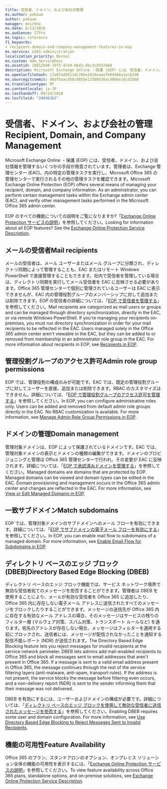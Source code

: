 ```yaml
---
title: 受信者、ドメイン、および会社の管理
ms.author: pebaum
author: pebaum
manager: mnirkhe
ms.date: 6/13/2018
ms.audience: ITPro
ms.topic: reference
f1_keywords:
- recipient-domain-and-company-management-features-in-eop
ms.service: o365-administration
localization_priority: Normal
ms.custom: Adm_ServiceDesc
ms.assetid: 10812b48-7df5-47e9-b643-dbc3c85d7de0
description: Microsoft Exchange Online ・保護 (EOP) には、受信者、ドメイン、および会社情報を管理するいくつかの手段が用意されています。管理者は、Exchange 管理センター (EAC)、内の特定の管理タスクを実行し、Microsoft Office 365 の管理センターで実行されるその他の管理タスクを確認できます。
ms.openlocfilehash: 17a87a85611dc286e3d19eaeefe04466a1ac62d0
ms.sourcegitcommit: d6dfbaacd56c0855e12500b38acd06be16cd1560
ms.translationtype: MT
ms.contentlocale: ja-JP
ms.lasthandoff: 09/19/2018
ms.locfileid: "24036362"
---
```

# <a name="recipient-domain-and-company-management"></a><span data-ttu-id="22419-104">受信者、ドメイン、および会社の管理</span><span class="sxs-lookup"><span data-stu-id="22419-104">Recipient, Domain, and Company Management</span></span>

<span data-ttu-id="22419-p102">Microsoft Exchange Online ・保護 (EOP) には、受信者、ドメイン、および会社情報を管理するいくつかの手段が用意されています。管理者は、Exchange 管理センター (EAC)、内の特定の管理タスクを実行し、Microsoft Office 365 の管理センターで実行されるその他の管理タスクを確認できます。</span><span class="sxs-lookup"><span data-stu-id="22419-p102">Microsoft Exchange Online Protection (EOP) offers several means of managing your recipient, domain, and company information. As an administrator, you can perform certain management tasks within the Exchange admin center (EAC), and verify other management tasks performed in the Microsoft Office 365 admin center.</span></span>
  
<span data-ttu-id="22419-p103">EOP のすべての機能についての説明をご覧になりますか?「[Exchange Online Protection サービスの説明](exchange-online-protection-service-description.md)」を参照してください。</span><span class="sxs-lookup"><span data-stu-id="22419-p103">Looking for information about all EOP features? See the [Exchange Online Protection Service Description](exchange-online-protection-service-description.md).</span></span>
  
## <a name="mail-recipients"></a><span data-ttu-id="22419-109">メールの受信者</span><span class="sxs-lookup"><span data-stu-id="22419-109">Mail recipients</span></span>
<span data-ttu-id="22419-110"><a name="BKMK_mailrecipients"> </a></span><span class="sxs-lookup"><span data-stu-id="22419-110"></span></span>

<span data-ttu-id="22419-p104">メールの受信者は、メール ユーザーまたはメール グループに分類され、ディレクトリ同期によって管理することも、EAC またはリモート Windows PowerShell で直接管理することもできます。社内で受信者を管理している場合は、ディレクトリ同期を実行してメール受信者を EAC に反映させる必要があります。Office 365 管理センターで個別に管理されているユーザーは EAC に表示できませんが、EAC 内の管理役割グループのメンバーシップに対して追加または削除できます。EOP の受信者の詳細については、「[EOP で受信者を管理する](https://go.microsoft.com/fwlink/p/?LinkId=280011)」を参照してください。</span><span class="sxs-lookup"><span data-stu-id="22419-p104">Mail recipients are categorized as mail users or groups and can be managed through directory synchronization, directly in the EAC, or via remote Windows PowerShell. If you're managing your recipients on-premises, you must run directory synchronization in order for your mail recipients to be reflected in the EAC. Users managed solely in the Office 365 admin center aren't viewable in the EAC, but they can be added to or removed from membership in an administrator role group in the EAC. For more information about recipients in EOP, see [Recipients in EOP](https://go.microsoft.com/fwlink/p/?LinkId=280011).</span></span>
  
## <a name="admin-role-group-permissions"></a><span data-ttu-id="22419-115">管理役割グループのアクセス許可</span><span class="sxs-lookup"><span data-stu-id="22419-115">Admin role group permissions</span></span>
<span data-ttu-id="22419-116"><a name="BKMK_adminrolegrouppermissions"> </a></span><span class="sxs-lookup"><span data-stu-id="22419-116"></span></span>

<span data-ttu-id="22419-p105">EOP では、管理役割の構成のみが可能です。EAC では、既定の管理役割グループに対してユーザーを直接、追加または削除できます。RBAC のカスタマイズはできません。詳細については、「[EOP で管理役割グループのアクセス許可を管理する](https://go.microsoft.com/fwlink/p/?LinkId=282238)」を参照してください。</span><span class="sxs-lookup"><span data-stu-id="22419-p105">In EOP, you can configure administrative roles only. Users can be added and removed from default admin role groups directly in the EAC. No RBAC customization is available. For more information, see [Manage Admin Role Group Permissions in EOP](https://go.microsoft.com/fwlink/p/?LinkId=282238).</span></span>
  
## <a name="domain-management"></a><span data-ttu-id="22419-121">ドメインの管理</span><span class="sxs-lookup"><span data-stu-id="22419-121">Domain management</span></span>
<span data-ttu-id="22419-122"><a name="BKMK_domainmanagement"> </a></span><span class="sxs-lookup"><span data-stu-id="22419-122"></span></span>

<span data-ttu-id="22419-p106">管理対象ドメインは、EOP によって保護されているドメインです。EAC では、管理対象ドメインの表示とドメインの種類の編集ができます。ドメインのプロビジョニングと管理は Office 365 管理センターで行われ、その変更が EAC に反映されます。詳細については、「[EOP で承認済みドメインを管理する](https://go.microsoft.com/fwlink/p/?LinkId=282239)」を参照してください。</span><span class="sxs-lookup"><span data-stu-id="22419-p106">Managed domains are domains that are protected by EOP. Managed domains can be viewed and domain types can be edited in the EAC. Domain provisioning and management occurs in the Office 365 admin center and changes are reflected in the EAC. For more information, see [View or Edit Managed Domains in EOP](https://go.microsoft.com/fwlink/p/?LinkId=282239).</span></span>
  
## <a name="match-subdomains"></a><span data-ttu-id="22419-127">一致サブドメイン</span><span class="sxs-lookup"><span data-stu-id="22419-127">Match subdomains</span></span>
<span data-ttu-id="22419-128"><a name="BKMK_EOP_Match_Subdomains"> </a></span><span class="sxs-lookup"><span data-stu-id="22419-128"></span></span>

<span data-ttu-id="22419-p107">EOP では、管理対象ドメインのサブドメインへのメール フローを有効にできます。詳細については、「[EOP でサブドメインの電子メール フローを有効にする](https://go.microsoft.com/fwlink/p/?LinkId=397213)」を参照してください。</span><span class="sxs-lookup"><span data-stu-id="22419-p107">In EOP, you can enable mail flow to subdomains of a managed domain. For more information, see [Enable Email Flow for Subdomains in EOP](https://go.microsoft.com/fwlink/p/?LinkId=397213).</span></span> 
  
## <a name="directory-based-edge-blocking-dbeb"></a><span data-ttu-id="22419-131">ディレクトリ ベースのエッジ ブロック (DBEB)</span><span class="sxs-lookup"><span data-stu-id="22419-131">Directory Based Edge Blocking (DBEB)</span></span>
<span data-ttu-id="22419-132"><a name="BKMK_DBEB"> </a></span><span class="sxs-lookup"><span data-stu-id="22419-132"></span></span>

<span data-ttu-id="22419-p108">ディレクトリ ベースのエッジ ブロック機能では、サービス ネットワーク境界で無効な受信者宛てのメッセージを拒否することができます。管理者は DBEB を使用することにより、メールが有効な受信者を Office 365 に追加したり、Office 365 内に存在しない電子メール アドレスに送信されたすべてのメッセージをブロックしたりすることができます。メッセージの送信先が Office 365 内に存在する有効なメール アドレスの場合、そのメッセージはサービスの残りのフィルター層 (マルウェア対策、スパム対策、トランスポート ルールなど) を通ります。宛先のアドレスが存在しない場合、メッセージはフィルターを適用する前にブロックされ、送信者には、メッセージが配信されなかったことを通知する配信不能レポート (NDR) が送信されます。</span><span class="sxs-lookup"><span data-stu-id="22419-p108">The Directory Based Edge Blocking feature lets you reject messages for invalid recipients at the service network perimeter. DBEB lets admins add mail-enabled recipients to Office 365 and block all messages sent to email addresses that aren't present in Office 365. If a message is sent to a valid email address present in Office 365, the message continues through the rest of the service filtering layers (anti-malware, anti-spam, transport rules). If the address is not present, the service blocks the message before filtering even occurs, and a non-delivery report (NDR) is sent to the sender informing them that their message was not delivered.</span></span> 
  
<span data-ttu-id="22419-p109">DBEB を有効にするには、ユーザーおよびドメインの構成が必要です。詳細については、「[ディレクトリ ベースのエッジ ブロックを使用して無効な受信者に送信されたメッセージを拒否する](https://go.microsoft.com/fwlink/p/?LinkId=390676)」を参照してください。</span><span class="sxs-lookup"><span data-stu-id="22419-p109">Enabling DBEB requires some user and domain configuration. For more information, see [Use Directory Based Edge Blocking to Reject Messages Sent to Invalid Recipients](https://go.microsoft.com/fwlink/p/?LinkId=390676).</span></span>
  
## <a name="feature-availability"></a><span data-ttu-id="22419-139">機能の可用性</span><span class="sxs-lookup"><span data-stu-id="22419-139">Feature Availability</span></span>
<span data-ttu-id="22419-140"><a name="BKMK_DBEB"> </a></span><span class="sxs-lookup"><span data-stu-id="22419-140"></span></span>

<span data-ttu-id="22419-141">Office 365 のプラン、スタンドアロンのオプション、オンプレミス ソリューション全体の機能の可用性を表示するには、「[Exchange Online Protection サービスの説明](exchange-online-protection-service-description.md)」を参照してください。</span><span class="sxs-lookup"><span data-stu-id="22419-141">To view feature availability across Office 365 plans, standalone options, and on-premise solutions, see [Exchange Online Protection Service Description](exchange-online-protection-service-description.md).</span></span>
  

